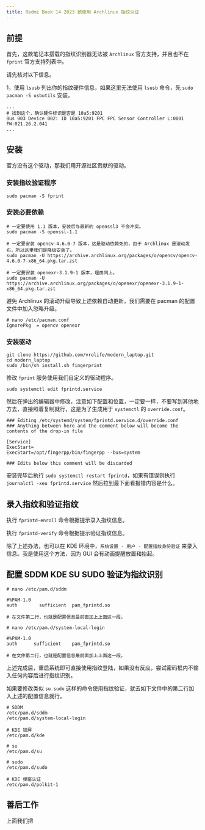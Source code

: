 ```yaml
---
title: Redmi Book 14 2023 款使用 Archlinux 指纹认证
---
```


## 前提

首先，这款笔记本搭载的指纹识别器无法被 `Archlinux` 官方支持，并且也不在 `fprint` 官方支持列表中。

请先核对以下信息。

1，使用 `lsusb` 列出你的指纹硬件信息，如果这里无法使用 `lsusb` 命令，先 `sudo pacman -S usbutils` 安装。

```shell
...
# 找到这个，确认硬件标识是否是 10a5:9201
Bus 003 Device 002: ID 10a5:9201 FPC FPC Sensor Controller L:0001 FW:021.26.2.041
...
```

## 安装

官方没有这个驱动，那我们用开源社区贡献的驱动。

### 安装指纹验证程序

`sudo pacman -S fprint`

### 安装必要依赖

```shell
# 一定要使用 1.1 版本，安装后与最新的 openssl3 不会冲突。
sudo pacman -S openssl-1.1

# 一定要安装 opencv-4.6.0-7 版本，这是驱动依赖死的，由于 Archlinux 是滚动发布，所以这里我们是降级安装了。
sudo pacman -U https://archive.archlinux.org/packages/o/opencv/opencv-4.6.0-7-x86_64.pkg.tar.zst

# 一定要安装 openexr-3.1.9-1 版本，理由同上。
sudo pacman -U https://archive.archlinux.org/packages/o/openexr/openexr-3.1.9-1-x86_64.pkg.tar.zst

```

避免 Archlinux 的滚动升级导致上述依赖自动更新，我们需要在 pacman 的配置文件中加入忽略升级。

```shell
# nano /etc/pacman.conf
IgnorePkg  = opencv openexr
```

### 安装驱动

```shell
git clone https://github.com/vrolife/modern_laptop.git
cd modern_laptop
sudo /bin/sh install.sh fingerprint
```

修改 `fprint` 服务使用我们自定义的驱动程序。

```shell
sudo systemctl edit fprintd.service
```

然后在弹出的编辑器中修改，注意如下配置和位置，一定要一样，不要写到其他地方去，直接照着复制就行，这是为了生成用于 `systemctl` 的 `override.conf`。

```text
### Editing /etc/systemd/system/fprintd.service.d/override.conf
### Anything between here and the comment below will become the contents of the drop-in file

[Service]
ExecStart=
ExecStart=/opt/fingerpp/bin/fingerpp --bus=system

### Edits below this comment will be discarded
```

安装完毕后执行 `sudo systemctl restart fprintd`，如果有错误则执行 `journalctl -xeu fprintd.service` 然后拉到最下面看报错内容是什么。

## 录入指纹和验证指纹

执行 `fprintd-enroll` 命令根据提示录入指纹信息。

执行 `fprintd-verify` 命令根据提示验证指纹信息。

除了上述办法，也可以在 KDE 环境中，`系统设置 - 用户 - 配置指纹身份验证` 来录入信息。我是使用这个方法，因为 GUI 会有动画提醒放置和抬起。

## 配置 SDDM KDE SU SUDO 验证为指纹识别

```text
# nano /etc/pam.d/sddm

#%PAM-1.0
auth        sufficient  pam_fprintd.so

# 在文件第二行，也就是配置信息最前面加上上面这一段。
```

```text
# nano /etc/pam.d/system-local-login

#%PAM-1.0
auth      sufficient    pam_fprintd.so

# 在文件第二行，也就是配置信息最前面加上上面这一段。
```

上述完成后，重启系统即可直接使用指纹登陆，如果没有反应，尝试密码框内不输入任何内容后进行指纹识别。

如果要修改类似 `su sudo` 这样的命令使用指纹验证，就去如下文件中的第二行加入上述的配置信息就行。

```text
# SDDM
/etc/pam.d/sddm
/etc/pam.d/system-local-login

# KDE 锁屏
/etc/pam.d/kde

# su
/etc/pam.d/su

# sudo
/etc/pam.d/sudo

# KDE 弹窗认证
/etc/pam.d/polkit-1
```

## 善后工作

上面我们把
